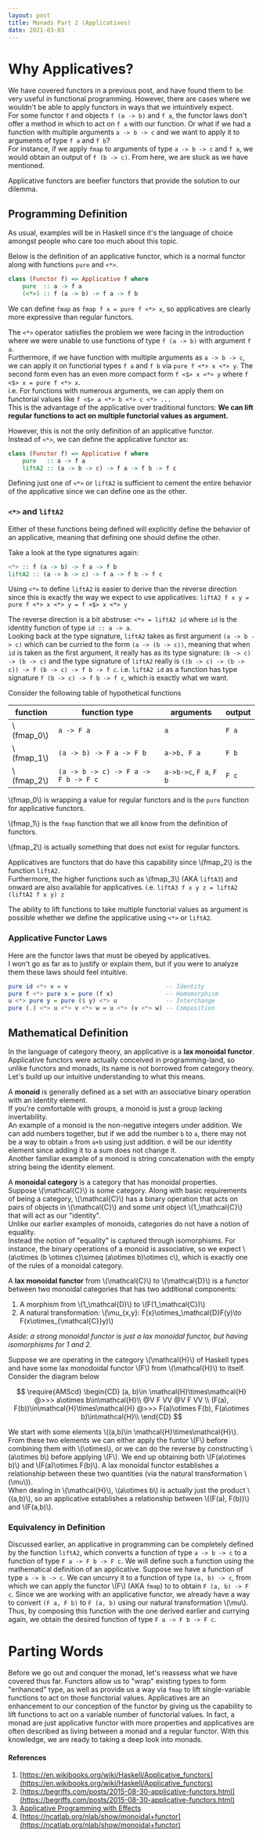 ```yaml
---
layout: post
title: Monads Part 2 (Applicatives)
date: 2021-03-03
---
```


# Why Applicatives?
We have covered functors in a previous post, and have found them to be very useful in functional programming.
However, there are cases where we wouldn't be able to apply functors in ways that we intuintively expect.  
For some functor `f` and objects `f (a -> b)` and `f a`, the functor laws don't offer a method in which to act on `f a` with our function.
Or what if we had a function with multiple arguments `a -> b -> c` and we want to apply it to arguments of type `f a` and `f b`?  
For instance, if we apply `fmap` to arguments of type `a -> b -> c` and `f a`, we would obtain an output of `f (b -> c)`.
From here, we are stuck as we have mentioned.  

Applicative functors are beefier functors that provide the solution to our dilemma.

## Programming Definition
As usual, examples will be in Haskell since it's the language of choice amongst people who care too much about this topic.  

Below is the definition of an applicative functor, which is a normal functor along with functions
`pure` and `<*>`.
```haskell
class (Functor f) => Applicative f where
    pure  :: a -> f a
    (<*>) :: f (a -> b) -> f a -> f b
```

We can define `fmap` as `fmap f x = pure f <*> x`, so applicatives are clearly more expressive than regular functors.

The `<*>` operator satisfies the problem we were facing in the introduction 
where we were unable to use functions of type `f (a -> b)` with argument `f a`.  
Furthermore, if we have function with multiple arguments as `a -> b -> c`, we can apply it on functiorial types `f a` and `f b` via `pure f <*> x <*> y`.
The second form even has an even more compact form `f <$> x <*> y` where `f <$> x = pure f <*> x`.  
i.e. For functions with numerous arguments, we can apply them on functorial values like `f <$> a <*> b <*> c <*> ...`  
This is the advantage of the applicative over traditional functors: **We can lift regular functions to act on multiple functorial values as argument.**

However, this is not the only definition of an applicative functor.  
Instead of `<*>`, we can define the applicative functor as:  
```haskell
class (Functor f) => Applicative f where
    pure   :: a -> f a
    liftA2 :: (a -> b -> c) -> f a -> f b -> f c  
```

Defining just one of `<*>` or `liftA2` is sufficient to cement the 
entire behavior of the applicative since we can define one as the other.

### `<*>` and `liftA2`
Either of these functions being defined will explicitly define the behavior of an applicative, meaning that defining one should define the other.

Take a look at the type signatures again:
```haskell
<*> :: f (a -> b) -> f a -> f b
liftA2 :: (a -> b -> c) -> f a -> f b -> f c
```
Using `<*>` to define `liftA2` is easier to derive than the reverse direction since this is exactly the way we expect to use applicatives:
`liftA2 f x y = pure f <*> x <*> y = f <$> x <*> y`

The reverse direction is a bit abstruse: `<*> = liftA2 id` where `id` is the identity function of type `id :: a -> a`.  
Looking back at the type signature, `liftA2` takes as first argument `(a -> b -> c)` which can be curried to the form `(a -> (b -> c))`, meaning that when `id` is taken as the first argument, it really has as its type signature: `(b -> c) -> (b -> c)` and the type signature of `liftA2` really is `((b -> c) -> (b -> c)) -> f (b -> c) -> f b -> f c`.
i.e. `liftA2 id` as a function has type signature `f (b -> c) -> f b -> f c`, which is exactly what we want.

Consider the following table of hypothetical functions

| function | function type                     | arguments           | output  |
| -------------- | --------------------------------- | ------------------- | -----  |
| \\(fmap_0\\)   | `a -> F a`                          | `a`                   | `F a`      |
| \\(fmap_1\\)   | `(a -> b) -> F a -> F b`            | `a->b, F a`          | `F b`  |
| \\(fmap_2\\)   | `(a -> b -> c) -> F a -> F b -> F c`| `a->b->c`, `F a`, `F b` | `F c`  |

\\(fmap_0\\) is wrapping a value for regular functors and is the `pure` function for applicative functors.  

\\(fmap_1\\) is the `fmap` function that we all know from the definition of functors.  

\\(fmap_2\\) is actually something that does not exist for regular functors.  

Applicatives are functors that do have this capability since \\(fmap_2\\) is the function `liftA2`.  
Furthermore, the higher functions such as \\(fmap_3\\) (AKA `liftA3`) and onward 
are also available for applicatives.
i.e. `liftA3 f x y z = liftA2 (liftA2 f x y) z`  

The ability to lift functions to take multiple functorial values as argument is possible whether we define the applicative using `<*>` or `liftA2`.


### Applicative Functor Laws
Here are the functor laws that must be obeyed by applicatives.  
I won't go as far as to justify or explain them, but if you were to analyze them these laws should feel intuitive.  
```haskell
pure id <*> v = v                            -- Identity
pure f <*> pure x = pure (f x)               -- Homomorphism
u <*> pure y = pure ($ y) <*> u              -- Interchange
pure (.) <*> u <*> v <*> w = u <*> (v <*> w) -- Composition
```

## Mathematical Definition
In the language of category theory, an applicative is a **lax monoidal functor**.  Applicative functors were actually conceived in programming-land, so unlike functors and monads, its name is not borrowed from category theory.  
Let's build up our intuitive understanding to what this means.

A **monoid** is generally defined as a set with an associative binary operation with an identity element.  
If you're comfortable with groups, a monoid is just a group lacking invertability.  
An example of a monoid is the non-negative integers under addition.
We can add numbers together, but if we add the number `b` to `a`, there may not be a way to obtain `a` from `a+b` using just addition.
`0` will be our identity element since adding it to a sum does not change it.  
Another familiar example of a monoid is string concatenation with the empty string being the identity element.

A **monoidal category** is a category that has monoidal properties.  
Suppose \\(\mathcal{C}\\) is some category.
Along with basic requirements of being a category, \\(\mathcal{C}\\) has a binary operation that acts on pairs of objects in \\(\mathcal{C}\\) and some unit object \\(1\_\mathcal{C}\\) that will act as our "identity".  
Unlike our earlier examples of monoids, categories do not have a notion of equality.  
Instead the notion of "equality" is captured through isomorphisms.
For instance, the binary operations of a monoid is associative, so we expect \\(a\otimes (b \otimes c)\simeq (a\otimes b)\otimes c\\), which is exactly one of the rules of a monoidal category.

A **lax monoidal functor** from \\(\mathcal{C}\\) to \\(\mathcal{D}\\) is a functor between two monoidal categories that has two additional components:
1. A morphism from \\(1\_\mathcal{D}\\) to \\(F(1\_\mathcal{C})\\)
2. A natural transformation: 
\\(\mu_{x,y}: F(x)\otimes_\mathcal{D}F(y)\to F(x\otimes_{\mathcal{C}}y)\\)

*Aside: a strong monoidal functor is just a lax monoidal functor, but having isomorphisms for 1 and 2.*

Suppose we are operating in the category \\(\mathcal{H}\\) of Haskell types and have some lax monodoidal functor \\(F\\) from \\(\mathcal{H}\\) to itself.  
Consider the diagram below

$$
\require{AMScd}
\begin{CD}
(a, b)\in \mathcal{H}\times\mathcal{H} @>>> a\otimes b\in\mathcal{H}\\  
@V F VV                               @V F VV \\  
(F(a), F(b))\in\mathcal{H}\times\mathcal{H} @>>> F(a)\otimes F(b), F(a\otimes b)\in\mathcal{H}\\  
\end{CD}
$$

We start with some elements \\((a,b)\in \mathcal{H}\times\mathcal{H}\\).  
From these two elements we can either apply the funtor \\(F\\) before combining them with \\(\otimes\\), or we can do the reverse by constructing \\(a\otimes b\\) before applying \\(F\\).
We end up obtaining both \\(F(a\otimes b)\\) and \\(F(a)\otimes F(b)\\).
A lax monoidal functor establishes a relationship between these two quantities (via the natural transformation \\(\mu\\)).  
When dealing in \\(\mathcal{H}\\), \\(a\otimes b\\) is actually just the product \\((a,b)\\), so an applicative establishes a relationship between \\((F(a), F(b))\\) and \\(F(a,b)\\).

### Equivalency in Definition
Discussed earlier, an applicative in programming can be completely defined by the function `liftA2`, which converts a function of type `a -> b -> c` to a function of type `F a -> F b -> F c`.
We will define such a function using the mathematical definition of an applicative.
Suppose we have a function of type `a -> b -> c`.
We can uncurry it to a function of type `(a, b) -> c`, from which we can apply the functor \\(F\\) (AKA `fmap`) to to obtain `F (a, b) -> F c`.
Since we are working with an applicative functor, we already have a way to convert `(F a, F b)` to `F (a, b)` using our natural transformation \\(\mu\\).
Thus, by composing this function with the one derived earlier and currying again, we obtain the desired function of type `F a -> F b -> F c`.

# Parting Words
Before we go out and conquer the monad, let's reassess what we have covered thus far.
Functors allow us to "wrap" existing types to form "enhanced" type, as well as provide us a way via `fmap` to lift single-variable functions to act on those functorial values.
Applicatives are an enhancement to our conception of the functor by giving us the capability to lift functions to act on a variable number of functorial values.
In fact, a monad are just applicative functor with more properties and applicatives are often described as living between a monad and a regular functor.
With this knowledge, we are ready to taking a deep look into monads.

#### References
1. [https://en.wikibooks.org/wiki/Haskell/Applicative_functors](https://en.wikibooks.org/wiki/Haskell/Applicative_functors)
2. [https://begriffs.com/posts/2015-08-30-applicative-functors.html](https://begriffs.com/posts/2015-08-30-applicative-functors.html)
3. [Applicative Programming with Effects](https://www.google.com/search?q=applicative+programming+with+effects)  
4. [https://ncatlab.org/nlab/show/monoidal+functor](https://ncatlab.org/nlab/show/monoidal+functor)